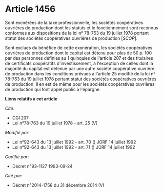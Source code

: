# Article 1456

Sont exonérées de la taxe professionnelle, les sociétés coopératives ouvrières de production dont les statuts et le
fonctionnement sont reconnus conformes aux dispositions de la loi n° 78-763 du 19 juillet 1978 portant statut des sociétés
coopératives ouvrières de production [*SCOP*].

Sont exclues du bénéfice de cette exonération, les sociétés coopératives ouvrières de production dont le capital est détenu
pour plus de 50 p. 100 par des personnes définies au 1 quinquies de l'article 207 et des titulaires de certificats
coopératifs d'investissement, à l'exception de celles dont la majorité du capital est détenue par une autre société
coopérative ouvrière de production dans les conditions prévues à l'article 25 modifié de la loi n° 78-763 du 19 juillet 1978
portant statut des sociétés coopératives ouvrières de production. Il en est de même pour les sociétés coopératives ouvrières
de production qui font appel public à l'épargne.

**Liens relatifs à cet article**

_Cite_:

  - CGI 207
  - Loi n°78-763 du 19 juillet 1978 - art. 25 (V)

_Modifié par_:

  - Loi n°92-643 du 13 juillet 1992 - art. 70 () JORF 14 juillet 1992
  - Loi n°92-643 du 13 juillet 1992 - art. 71 () JORF 14 juillet 1992

_Codifié par_:

  - Décret n°93-1127 1993-09-24

_Cité par_:

  - Décret n°2014-1758 du 31 décembre 2014 (V)

